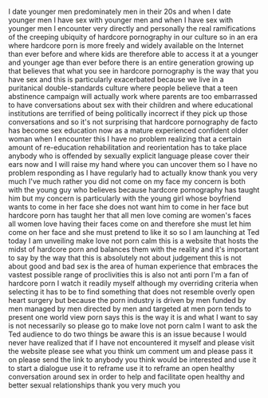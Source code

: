 
I date younger men predominately men in
their 20s and when I date younger men I
have sex with younger men and when I
have sex with younger men I encounter
very directly and personally the real
ramifications of the creeping ubiquity
of hardcore pornography in our culture
so in an era where hardcore porn is more
freely and widely available on the
Internet than ever before and where kids
are therefore able to access it at a
younger and younger age than ever before
there is an entire generation growing up
that believes that what you see in
hardcore pornography is the way that you
have sex and this is particularly
exacerbated because we live in a
puritanical double-standards culture
where people believe that a teen
abstinence campaign will actually work
where parents are too embarrassed to
have conversations about sex with their
children and where educational
institutions are terrified of being
politically incorrect if they pick up
those conversations and so it&#39;s not
surprising that hardcore pornography de
facto has become sex education now as a
mature experienced confident older woman
when I encounter this I have no problem
realizing that a certain amount of
re-education rehabilitation and
reorientation has to take place
anybody who is offended by sexually
explicit language please cover their
ears now and I will raise my hand where
you can uncover them so I have no
problem responding as I have regularly
had to actually know thank you very much
I&#39;ve much rather you did not come on my
face
my concern is both with the young guy
who believes because hardcore
pornography has taught him but my
concern is particularly with the young
girl whose boyfriend wants to come in
her face
she does not want him to come in her
face but hardcore porn has taught her
that all men love coming are women&#39;s
faces all women love having their faces
come on and therefore she must let him
come on her face and she must pretend to
like it so so I am launching at Ted
today I am unveiling make love not porn
calm this is a website that hosts the
midst of hardcore porn and balances them
with the reality and it&#39;s important to
say by the way that this is absolutely
not about judgement this is not about
good and bad sex is the area of human
experience that embraces the vastest
possible range of proclivities this is
also not anti porn I&#39;m a fan of hardcore
porn I watch it readily myself although
my overriding criteria when selecting it
has to be to find something that does
not resemble overly open heart surgery
but because the porn industry is driven
by men funded by men managed by men
directed by men and targeted at men porn
tends to present one world view porn
says this is the way it is and what I
want to say is not necessarily so please
go to make love not porn calm I want to
ask the Ted audience to do two things
be aware this is an issue because I
would never have realized that if I have
not encountered it myself and please
visit the website please see what you
think
um comment um and please pass it on
please send the link to anybody you
think would be interested and use it to
start a dialogue use it to reframe use
it to reframe an open healthy
conversation around sex in order to help
and facilitate open healthy and better
sexual relationships thank you very much
you

